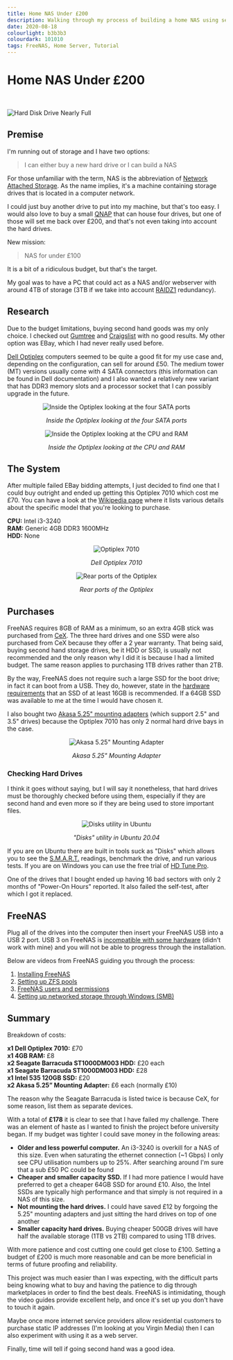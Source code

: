 ```yaml
---
title: Home NAS Under £200
description: Walking through my process of building a home NAS using second hand parts and FreeNAS
date: 2020-08-18
colourlight: b3b3b3
colourdark: 101010
tags: FreeNAS, Home Server, Tutorial
---
```


# Home NAS Under £200

<br>

![Hard Disk Drive Nearly Full](hdd.jpeg)

## Premise

I'm running out of storage and I have two options:

> I can either buy a new hard drive or I can build a NAS

For those unfamiliar with the term, NAS is the abbreviation of [Network Attached Storage](https://en.wikipedia.org/wiki/Network-attached_storage). As the name implies, it's a machine containing storage drives that is located in a computer network.

I could just buy another drive to put into my machine, but that's too easy. I would also love to buy a small [QNAP](https://humaidq.ae/blog/qnap/) that can house four drives, but one of those will set me back over £200, and that's not even taking into account the hard drives.

New mission:

> NAS for under £100

It is a bit of a ridiculous budget, but that's the target.

My goal was to have a PC that could act as a NAS and/or webserver with around 4TB of storage (3TB if we take into account [RAIDZ1](https://en.wikipedia.org/wiki/Non-standard_RAID_levels#RAID-Z) redundancy).

## Research

Due to the budget limitations, buying second hand goods was my only choice. I checked out [Gumtree](https://www.gumtree.com/) and [Craigslist](https://edinburgh.craigslist.org/) with no good results. My other option was EBay, which I had never really used before.

[Dell Optiplex](https://en.wikipedia.org/wiki/Dell_OptiPlex) computers seemed to be quite a good fit for my use case and, depending on the configuration, can sell for around £50. The medium tower (MT) versions usually come with 4 SATA connectors (this information can be found in Dell documentation) and I also wanted a relatively new variant that has DDR3 memory slots and a processor socket that I can possibly upgrade in the future.

<center>

![Inside the Optiplex looking at the four SATA ports](sata.jpg)

*Inside the Optiplex looking at the four SATA ports*

![Inside the Optiplex looking at the CPU and RAM](inside.jpg)

*Inside the Optiplex looking at the CPU and RAM*
</center>

## The System

After multiple failed EBay bidding attempts, I just decided to find one that I could buy outright and ended up getting this Optiplex 7010 which cost me £70. You can have a look at the [Wikipedia page](https://en.wikipedia.org/wiki/Dell_OptiPlex#Series_4) where it lists various details about the specific model that you're looking to purchase.

**CPU:** Intel i3-3240  
**RAM:** Generic 4GB DDR3 1600MHz  
**HDD:** None

<center>

![Optiplex 7010](optiplex.jpg)

*Dell Optiplex 7010*

![Rear ports of the Optiplex](back.jpg)

*Rear ports of the Optiplex*
</center>

## Purchases

FreeNAS requires 8GB of RAM as a minimum, so an extra 4GB stick was purchased from [CeX](https://uk.webuy.com/). The three hard drives and one SSD were also purchased from CeX because they offer a 2 year warranty. That being said, buying second hand storage drives, be it HDD or SSD, is usually not recommended and the only reason why I did it is because I had a limited budget. The same reason applies to purchasing 1TB drives rather than 2TB.

By the way, FreeNAS does not require such a large SSD for the boot drive; in fact it can boot from a USB. They do, however, state in the [hardware requirements](https://www.freenas.org/hardware-requirements/) that an SSD of at least 16GB is recommended. If a 64GB SSD was available to me at the time I would have chosen it.

I also bought two [Akasa 5.25" mounting adapters](https://www.amazon.co.uk/gp/product/B005ZWGEU8/) (which support 2.5" and 3.5" drives) because the Optiplex 7010 has only 2 normal hard drive bays in the case.

<center>

![Akasa 5.25" Mounting Adapter](akasa.jpg)

*Akasa 5.25" Mounting Adapter*
</center>

### Checking Hard Drives

I think it goes without saying, but I will say it nonetheless, that hard drives must be thoroughly checked before using them, especially if they are second hand and even more so if they are being used to store important files.

<center>

![Disks utility in Ubuntu](disks.png)

*"Disks" utility in Ubuntu 20.04*
</center>

If you are on Ubuntu there are built in tools suck as "Disks" which allows you to see the [S.M.A.R.T.](https://en.wikipedia.org/wiki/S.M.A.R.T.) readings, benchmark the drive, and run various tests. If you are on Windows you can use the free trial of [HD Tune Pro](http://www.hdtune.com/).

One of the drives that I bought ended up having 16 bad sectors with only 2 months of "Power-On Hours" reported. It also failed the self-test, after which I got it replaced.

## FreeNAS

Plug all of the drives into the computer then insert your FreeNAS USB into a USB 2 port. USB 3 on FreeNAS is [incompatible with some hardware](https://www.freebsd.org/doc/handbook/usb-disks.html) (didn't work with mine) and you will not be able to progress through the installation.

Below are videos from FreeNAS guiding you through the process:

1. [Installing FreeNAS](https://www.youtube.com/watch?v=xTnlYWjLUE0)
2. [Setting up ZFS pools](https://www.youtube.com/watch?v=CnRaWED9QN8)
3. [FreeNAS users and permissions](https://www.youtube.com/watch?v=p3wn0b_aXNw)
4. [Setting up networked storage through Windows (SMB)](https://www.youtube.com/watch?v=mCfX4sqDmzs)

## Summary

Breakdown of costs:

**x1 Dell Optiplex 7010:** £70  
**x1 4GB RAM:** £8  
**x2 Seagate Barracuda ST1000DM003 HDD:** £20 each  
**x1 Seagate Barracuda ST1000DM003 HDD:** £28  
**x1 Intel 535 120GB SSD:** £20  
**x2 Akasa 5.25” Mounting Adapter:** £6 each (normally £10)

The reason why the Seagate Barracuda is listed twice is because CeX, for some reason, list them as separate devices.

With a total of **£178** it is clear to see that I have failed my challenge. There was an element of haste as I wanted to finish the project before university began. If my budget was tighter I could save money in the following areas:

- **Older and less powerful computer.** An i3-3240 is overkill for a NAS of this size. Even when saturating the ethernet connection (~1 Gbps) I only see CPU utilisation numbers up to 25%. After searching around I'm sure that a sub £50 PC could be found
- **Cheaper and smaller capacity SSD.** If I had more patience I would have preferred to get a cheaper 64GB SSD for around £10. Also, the Intel SSDs are typically high performance and that simply is not required in a NAS of this size.
- **Not mounting the hard drives.** I could have saved £12 by forgoing the 5.25" mounting adapters and just sitting the hard drives on top of one another
- **Smaller capacity hard drives.** Buying cheaper 500GB drives will have half the available storage (1TB vs 2TB) compared to using 1TB drives.

With more patience and cost cutting one could get close to £100. Setting a budget of £200 is much more reasonable and can be more beneficial in terms of future proofing and reliability.

This project was much easier than I was expecting, with the difficult parts being knowing what to buy and having the patience to dig through marketplaces in order to find the best deals. FreeNAS is intimidating, though the video guides provide excellent help, and once it's set up you don't have to touch it again.

Maybe once more internet service providers allow residential customers to purchase static IP addresses (I'm looking at you Virgin Media) then I can also experiment with using it as a web server.

Finally, time will tell if going second hand was a good idea.